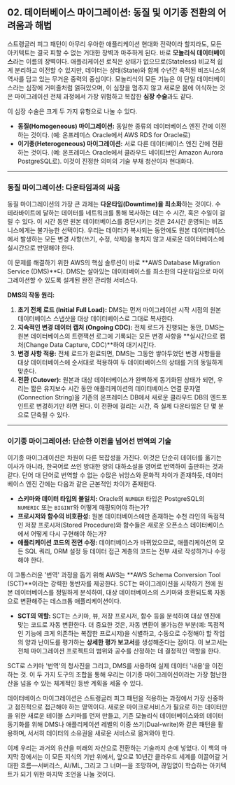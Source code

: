 ## 02. 데이터베이스 마이그레이션: 동질 및 이기종 전환의 어려움과 해법

스트랭글러 피그 패턴이 아무리 우아한 애플리케이션 현대화 전략이라 할지라도, 모든 아키텍트는 결국 피할 수 없는 거대한 장벽과 마주하게 된다. 바로 **모놀리식 데이터베이스**라는 이름의 장벽이다. 애플리케이션 로직은 상태가 없으므로(Stateless) 비교적 쉽게 분리하고 이전할 수 있지만, 데이터는 상태(State)와 함께 수년간 축적된 비즈니스의 역사를 담고 있는 무거운 중력의 중심이다. 모놀리식의 모든 기능은 이 단일 데이터베이스라는 심장에 거미줄처럼 얽혀있으며, 이 심장을 멈추지 않고 새로운 몸에 이식하는 것은 마이그레이션 전체 과정에서 가장 위험하고 복잡한 **심장 수술**과도 같다.

이 심장 수술은 크게 두 가지 유형으로 나눌 수 있다.

* **동질(Homogeneous) 마이그레이션:** 동일한 종류의 데이터베이스 엔진 간에 이전하는 것이다. (예: 온프레미스 Oracle에서 AWS RDS for Oracle로)
* **이기종(Heterogeneous) 마이그레이션:** 서로 다른 데이터베이스 엔진 간에 전환하는 것이다. (예: 온프레미스 Oracle에서 클라우드 네이티브인 Amazon Aurora PostgreSQL로). 이것이 진정한 의미의 기술 부채 청산이자 현대화다.

---

### 동질 마이그레이션: 다운타임과의 싸움

동질 마이그레이션의 가장 큰 과제는 **다운타임(Downtime)을 최소화**하는 것이다. 수 테라바이트에 달하는 데이터를 네트워크를 통해 복사하는 데는 수 시간, 혹은 수일이 걸릴 수 있다. 이 시간 동안 원본 데이터베이스를 중단시키는 것은 24시간 운영되는 비즈니스에게는 불가능한 선택이다. 우리는 데이터가 복사되는 동안에도 원본 데이터베이스에서 발생하는 모든 변경 사항(쓰기, 수정, 삭제)을 놓치지 않고 새로운 데이터베이스에 실시간으로 반영해야 한다.

이 문제를 해결하기 위한 AWS의 핵심 솔루션이 바로 **AWS Database Migration Service (DMS)**다. DMS는 살아있는 데이터베이스를 최소한의 다운타임으로 마이그레이션할 수 있도록 설계된 완전 관리형 서비스다.



**DMS의 작동 원리:**
1.  **초기 전체 로드 (Initial Full Load):** DMS는 먼저 마이그레이션 시작 시점의 원본 데이터베이스 스냅샷을 대상 데이터베이스로 그대로 복사한다.
2.  **지속적인 변경 데이터 캡처 (Ongoing CDC):** 전체 로드가 진행되는 동안, DMS는 원본 데이터베이스의 트랜잭션 로그에 기록되는 모든 변경 사항을 **실시간으로 캡처(Change Data Capture, CDC)**하여 대기시킨다.
3.  **변경 사항 적용:** 전체 로드가 완료되면, DMS는 그동안 쌓아두었던 변경 사항들을 대상 데이터베이스에 순서대로 적용하여 두 데이터베이스의 상태를 거의 동일하게 맞춘다.
4.  **전환 (Cutover):** 원본과 대상 데이터베이스가 완벽하게 동기화된 상태가 되면, 우리는 짧은 유지보수 시간 동안 애플리케이션의 데이터베이스 연결 문자열(Connection String)을 기존의 온프레미스 DB에서 새로운 클라우드 DB의 엔드포인트로 변경하기만 하면 된다. 이 전환에 걸리는 시간, 즉 실제 다운타임은 단 몇 분으로 단축될 수 있다.

---

### 이기종 마이그레이션: 단순한 이전을 넘어선 번역의 기술

이기종 마이그레이션은 차원이 다른 복잡성을 가진다. 이것은 단순히 데이터를 옮기는 이사가 아니라, 한국어로 쓰인 방대한 양의 대하소설을 영어로 번역하여 출판하는 것과 같다. 단어 대 단어로 번역할 수 없는 수많은 뉘앙스와 문화적 차이가 존재하듯, 데이터베이스 엔진 간에는 다음과 같은 근본적인 차이가 존재한다.

* **스키마와 데이터 타입의 불일치:** Oracle의 `NUMBER` 타입은 PostgreSQL의 `NUMERIC` 또는 `BIGINT`와 어떻게 매핑되어야 하는가?
* **프로시저와 함수의 비호환성:** 원본 데이터베이스에만 존재하는 수천 라인의 독점적인 저장 프로시저(Stored Procedure)와 함수들은 새로운 오픈소스 데이터베이스에서 어떻게 다시 구현해야 하는가?
* **애플리케이션 코드의 전면 수정:** 데이터베이스가 바뀌었으므로, 애플리케이션의 모든 SQL 쿼리, ORM 설정 등 데이터 접근 계층의 코드는 전부 새로 작성하거나 수정해야 한다.

이 고통스러운 '번역' 과정을 돕기 위해 AWS는 **AWS Schema Conversion Tool (SCT)**이라는 강력한 동반자를 제공한다. SCT는 마이그레이션을 시작하기 전에 원본 데이터베이스를 정밀하게 분석하여, 대상 데이터베이스의 스키마와 호환되도록 자동으로 변환해주는 데스크톱 애플리케이션이다.

* **SCT의 역할:** SCT는 스키마, 뷰, 저장 프로시저, 함수 등을 분석하여 대상 엔진에 맞는 코드로 자동 변환한다. 더 중요한 것은, 자동 변환이 불가능한 부분(예: 독점적인 기능에 크게 의존하는 복잡한 프로시저)을 식별하고, 수동으로 수정해야 할 작업의 양과 난이도를 평가하는 **상세한 평가 보고서**를 생성해준다는 점이다. 이 보고서는 전체 마이그레이션 프로젝트의 범위와 공수를 산정하는 데 결정적인 역할을 한다.

SCT로 스키마 '번역'의 청사진을 그리고, DMS를 사용하여 실제 데이터 '내용'을 이전하는 것. 이 두 가지 도구의 조합을 통해 우리는 이기종 마이그레이션이라는 가장 험난한 산을 넘을 수 있는 체계적인 등반 계획을 세울 수 있다.

데이터베이스 마이그레이션은 스트랭글러 피그 패턴을 적용하는 과정에서 가장 신중하고 점진적으로 접근해야 하는 영역이다. 새로운 마이크로서비스가 필요로 하는 데이터만을 위한 새로운 테이블 스키마를 먼저 만들고, 기존 모놀리식 데이터베이스와의 데이터 동기화를 위해 DMS나 애플리케이션 레벨의 이중 쓰기(Dual-write)와 같은 패턴을 활용하며, 서서히 데이터의 소유권을 새로운 서비스로 옮겨와야 한다.

이제 우리는 과거의 유산을 미래의 자산으로 전환하는 기술까지 손에 넣었다. 이 책의 마지막 장에서는 이 모든 지식의 기반 위에서, 앞으로 10년간 클라우드 세계를 이끌어갈 거대한 흐름—서버리스, AI/ML, 그리고 그 너머—을 조망하며, 끊임없이 학습하는 아키텍트가 되기 위한 마지막 조언을 나눌 것이다.